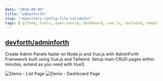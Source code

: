 ```yaml
---
date: "2024-09-05"
title: "adminforth"
slug: "repository-config-file-validator"
tags: [ github, tools, open-source, dashboard, vue.js, tailwind, template ]
---
```




## [devforth/adminforth][1]

Create Admin Panels faster on Node.js and Vue.js with AdminForth Framework built using Vue.js and Tailwind. Setup main CRUD pages within minutes, extend as you need with Vue3.

![Demo - List Page][2]
![Demo - Dashboard Page][3]



  [1]: https://github.com/devforth/adminforth
  [2]: https://github.com/user-attachments/assets/ba7fd3f1-b080-48f7-a96f-29e5dbc83f3a
  [3]: https://github.com/user-attachments/assets/9aa716a2-79f5-464d-8cdd-f53f28684315
